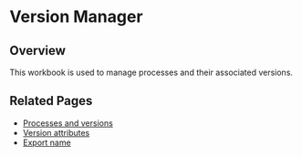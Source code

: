 # Version Manager
## Overview
This workbook is used to manage processes and their associated versions.
<br/>

## Related Pages
- [Processes and versions](../../workbooks/process-and-tasks/version-manager/process-version.md)
- [Version attributes](../../workbooks/process-and-tasks/version-manager/version-attributes.md)
- [Export name](../../workbooks/process-and-tasks/version-manager/export-name.md)
